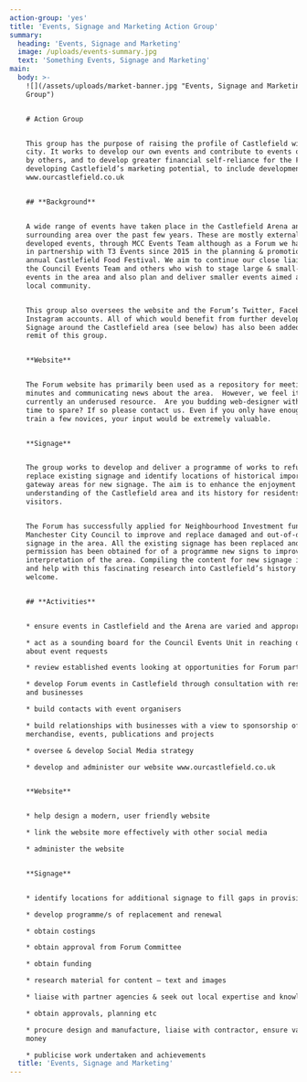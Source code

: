 ```yaml
---
action-group: 'yes'
title: 'Events, Signage and Marketing Action Group'
summary:
  heading: 'Events, Signage and Marketing'
  image: /uploads/events-summary.jpg
  text: 'Something Events, Signage and Marketing'
main:
  body: >-
    ![](/assets/uploads/market-banner.jpg "Events, Signage and Marketing Action
    Group")


    # Action Group


    This group has the purpose of raising the profile of Castlefield within the
    city. It works to develop our own events and contribute to events organised
    by others, and to develop greater financial self-reliance for the Forum by
    developing Castlefield’s marketing potential, to include development of
    www.ourcastlefield.co.uk   


    ## **Background**


    A wide range of events have taken place in the Castlefield Arena and
    surrounding area over the past few years. These are mostly externally
    developed events, through MCC Events Team although as a Forum we have worked
    in partnership with T3 Events since 2015 in the planning & promotion of the
    annual Castlefield Food Festival. We aim to continue our close liaison with
    the Council Events Team and others who wish to stage large & small-scale
    events in the area and also plan and deliver smaller events aimed at the
    local community.


    This group also oversees the website and the Forum’s Twitter, Facebook and
    Instagram accounts. All of which would benefit from further development.
    Signage around the Castlefield area (see below) has also been added to the
    remit of this group.


    **Website**


    The Forum website has primarily been used as a repository for meeting
    minutes and communicating news about the area.  However, we feel it’s
    currently an underused resource.  Are you budding web-designer with some
    time to spare? If so please contact us. Even if you only have enough time to
    train a few novices, your input would be extremely valuable.


    **Signage**


    The group works to develop and deliver a programme of works to refurbish and
    replace existing signage and identify locations of historical importance and
    gateway areas for new signage. The aim is to enhance the enjoyment and
    understanding of the Castlefield area and its history for residents and
    visitors.


    The Forum has successfully applied for Neighbourhood Investment funding from
    Manchester City Council to improve and replace damaged and out-of-date
    signage in the area. All the existing signage has been replaced and planning
    permission has been obtained for of a programme new signs to improve the
    interpretation of the area. Compiling the content for new signage is ongoing
    and help with this fascinating research into Castlefield’s history is most
    welcome.


    ## **Activities**


    * ensure events in Castlefield and the Arena are varied and appropriate   

    * act as a sounding board for the Council Events Unit in reaching decisions
    about event requests

    * review established events looking at opportunities for Forum participation

    * develop Forum events in Castlefield through consultation with residents
    and businesses  

    * build contacts with event organisers

    * build relationships with businesses with a view to sponsorship of
    merchandise, events, publications and projects 

    * oversee & develop Social Media strategy

    * develop and administer our website www.ourcastlefield.co.uk


    **Website**


    * help design a modern, user friendly website

    * link the website more effectively with other social media

    * administer the website


    **Signage**


    * identify locations for additional signage to fill gaps in provision

    * develop programme/s of replacement and renewal

    * obtain costings

    * obtain approval from Forum Committee

    * obtain funding

    * research material for content – text and images

    * liaise with partner agencies & seek out local expertise and knowledge

    * obtain approvals, planning etc

    * procure design and manufacture, liaise with contractor, ensure value for
    money

    * publicise work undertaken and achievements
  title: 'Events, Signage and Marketing'
---
```


